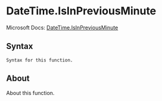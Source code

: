 ---
---

# DateTime.IsInPreviousMinute

Microsoft Docs: [DateTime.IsInPreviousMinute](https://docs.microsoft.com/en-us/powerquery-m/datetime-isinpreviousminute)

## Syntax

```powerquery-m
Syntax for this function.
```

## About

About this function.

